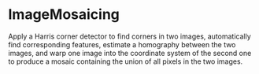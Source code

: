 # ImageMosaicing
Apply a Harris corner detector to find corners in two images, automatically find corresponding features, estimate a homography between the two images, and warp one image into the coordinate system of the second one to produce a mosaic containing the union of all pixels in the two images.
